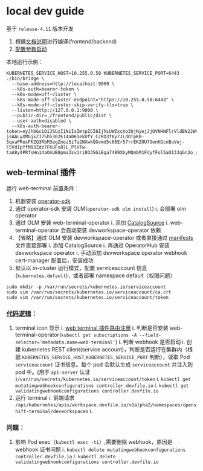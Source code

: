 # local dev guide
基于 `release-4.11` 版本开发

1. 根据[文档说明](../README.md#build-everything)进行编译(frontend/backend)
2. [配置参数启动](../README.md#native-kubernetes)

本地运行示例：
```shell
KUBERNETES_SERVICE_HOST=10.255.0.50 KUBERNETES_SERVICE_PORT=6443 ./bin/bridge \
  --base-address=http://localhost:9000 \
  --k8s-auth=bearer-token \
  --k8s-mode=off-cluster \
  --k8s-mode-off-cluster-endpoint="https://10.255.0.50:6443" \
  --k8s-mode-off-cluster-skip-verify-tls=true \
  --listen=http://127.0.0.1:9000 \
  --public-dir=./frontend/public/dist \
  --user-auth=disabled \
  --k8s-auth-bearer-token=eyJhbGciOiJSUzI1NiIsImtpZCI6IjhLUWZxcXo3UjNyejJjOVNHNFlrVldBN2JWXzUwOTByeU9namNRQU5QLTQifQ.eyJpc3MiOiJrdWJlcm5ldGVzL3NlcnZpY2VhY2NvdW50Iiwia3ViZXJuZXRlcy5pby9zZXJ2aWNlYWNjb3VudC9uYW1lc3BhY2UiOiJkZWZhdWx0Iiwia3ViZXJuZXRlcy5pby9zZXJ2aWNlYWNjb3VudC9zZWNyZXQubmFtZSI6ImRlZmF1bHQtdG9rZW4tbnQybm0iLCJrdWJlcm5ldGVzLmlvL3NlcnZpY2VhY2NvdW50L3NlcnZpY2UtYWNjb3VudC5uYW1lIjoiZGVmYXVsdCIsImt1YmVybmV0ZXMuaW8vc2VydmljZWFjY291bnQvc2VydmljZS1hY2NvdW50LnVpZCI6ImQ0MDJkMTFiLWE4NmUtNGQ3Yi1iYTc2LTQyNTgxYjM0NDJlNSIsInN1YiI6InN5c3RlbTpzZXJ2aWNlYWNjb3VudDpkZWZhdWx0OmRlZmF1bHQifQ.am-jsAALyXMGjxZJ7Sh5302EI4a061ekUfY_CcRD3f8y7JLdOTpKB-SqxaPRexFKZQ3RbM3egZnoz5iTa2NXwkQGvmd5c66Er57rrEKZOU7OenKGcnBuVej-F5VdIpYfM93Zdz7FKUFx07L_PlHTw-taA8y4PRfsHn14aOnUB8pma3sv1ri8O3SGiEga7489XbyMQmbM1FdyfFol5aO13JqGn2o_avFtFH7fGgfoL5BgW6aaMoPGiAPn86qDnKqEHvqNWsCfQMEo7c5LukK1Fr2xc8qTHqCy4I2suGtOwf5GMLhnmvdxkQXNgHljjPZ9Z2YnLNNrl8xDqOPzgAywYw
```

## web-terminal 插件

运行 web-terminal 前置条件：
1. 机器安装 [operator-sdk](https://github.com/operator-framework/operator-sdk/releases)
2. 通过 operator-sdk 安装 OLM(`operator-sdk olm install`)
   i. 会部署 olm operator
3. 通过 OLM 安装 web-terminal-operator
   i. 添加 [CatalogSource](https://github.com/redhat-developer/web-terminal-operator/blob/main/catalog-source.yaml)
   i. web-terminal-operator 会自动安装 devworkspace-operator 依赖
4. 【省略】通过 OLM 安装 devworkspace-operator 或者直接通过 [manifests](https://github.com/devfile/devworkspace-operator/blob/v0.26.0/deploy/deployment/kubernetes/combined.yaml) 文件直接部署 
   i. 添加 CatalogSource
   i. 再通过 OperatorHub 安装 devworkspace operator
   i. 手动添加 devworkspace operator webhook cert-manager 配置后，安装成功
5. 默认以 in-cluster 运行模式，配置 serviceaccount 信息(`kubernetes.default`)，或者部署 namespace default（权限问题）
```shell
sudo mkdir -p /var/run/secrets/kubernetes.io/serviceaccount
sudo vim /var/run/secrets/kubernetes.io/serviceaccount/ca.crt
sudo vim /var/run/secrets/kubernetes.io/serviceaccount/token
```

### [代码逻辑](../pkg/terminal/proxy.go#L179)：
1. terminal icon 显示
   i. [web terminal 插件路由注册](../pkg/server/server.go#L337)
   i. 判断是否安装 web-terminal-operator(`kubectl get subscriptions -A --field-selector='metadata.name=web-terminal'`)
   i. 判断 webhook 是否启动
      i. 创建 kubernetes REST client(service account)，判断是否运行在集群内（根据 `KUBERNETES_SERVICE_HOST`,`KUBERNETES_SERVICE_PORT` 判断），读取 Pod `serviceaccount` 证书信息。每个 pod 会默认生成 `serviceaccount` 并注入到 pod 中。(用于 `api-server` 认证 )`/var/run/secrets/kubernetes.io/serviceaccount/token`
      i. `kubectl get mutatingwebhookconfigurations controller.devfile.io`
      i. `kubectl get validatingwebhookconfigurations controller.devfile.io`
2. 运行 terminal
   i. 前端请求 `/api/kubernetes/apis/workspace.devfile.io/v1alpha2/namespaces/openshift-terminal/devworkspaces`
   i. 

### 问题：
1. 影响 Pod exec（`kubectl exec -ti`）,需要删除 webhook，原因是 webhook 证书问题
   i. `kubectl delete mutatingwebhookconfigurations controller.devfile.io`
   i. `kubectl delete validatingwebhookconfigurations controller.devfile.io`